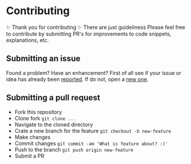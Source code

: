 # Contributing

✨ Thank you for contributing ✨
There are just guideliness
Please feel free to contribute by submitting PR's for improvements to code snippets, explanations, etc.

## Submitting an issue

Found a problem? Have an enhancement? 
First of all see if your issue or idea has already been [reported](https://github.com/shystruk/csv-file-validator/issues).
If do not, open a [new one](https://github.com/shystruk/csv-file-validator/issues/new).

## Submitting a pull request

- Fork this repository
- Clone fork `git clone ...`
- Navigate to the cloned directory
- Crate a new branch for the feature `git checkout -b new-feature`
- Make changes
- Commit changes `git commit -am 'What is feature about? :)'`
- Push to the branch `git push origin new-feature`
- Submit a PR
